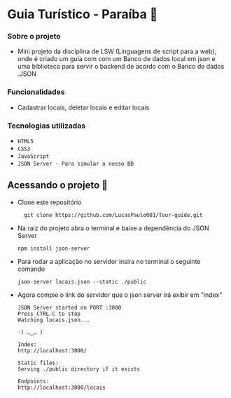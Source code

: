 # Guia Turístico - Paraíba 🌵
### Sobre o projeto
- Mini projeto da disciplina de LSW (Linguagens de script para a web), onde é criado um guia com com um Banco de dados local em json e uma biblioteca para servir o backend de acordo com o Banco de dados .JSON
### Funcionalidades
- Cadastrar locais, deletar locais e editar locais
### Tecnologias utilizadas
- `` HTML5 ``
- `` CSS3 ``
- `` JavaScript ``
- `` JSON Server - Para simular o nosso BD ``

## Acessando o projeto 📂
- Clone este repositório
  ```
    git clone https://github.com/LucasPaulo001/Tour-guide.git
  ```
- Na raiz do projeto abra o terminal e baixe a dependência do JSON Server
  ```
  npm install json-server
  ```
- Para rodar a aplicação no servidor insira no terminal o seguinte comando
  ```
  json-server locais.json --static ./public
  ```
- Agora compie o link do servidor que o json server irá exibir em "index"
  ```
  JSON Server started on PORT :3000
  Press CTRL-C to stop
  Watching locais.json...

  ♡( ◡‿◡ )

  Index:
  http://localhost:3000/

  Static files:
  Serving ./public directory if it exists

  Endpoints:
  http://localhost:3000/locais


  ```
